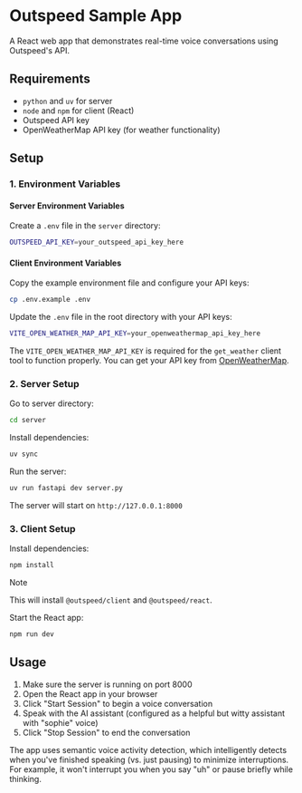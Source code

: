 # Outspeed Sample App

A React web app that demonstrates real-time voice conversations using Outspeed's API.

## Requirements

- `python` and `uv` for server
- `node` and `npm` for client (React)
- Outspeed API key
- OpenWeatherMap API key (for weather functionality)

## Setup

### 1. Environment Variables

#### Server Environment Variables

Create a `.env` file in the `server` directory:

```bash
OUTSPEED_API_KEY=your_outspeed_api_key_here
```

#### Client Environment Variables

Copy the example environment file and configure your API keys:

```bash
cp .env.example .env
```

Update the `.env` file in the root directory with your API keys:

```bash
VITE_OPEN_WEATHER_MAP_API_KEY=your_openweathermap_api_key_here
```

The `VITE_OPEN_WEATHER_MAP_API_KEY` is required for the `get_weather` client tool to function properly. You can get your API key from [OpenWeatherMap](https://openweathermap.org/api).

### 2. Server Setup

Go to server directory:

```bash
cd server
```

Install dependencies:

```bash
uv sync
```

Run the server:

```bash
uv run fastapi dev server.py
```

The server will start on `http://127.0.0.1:8000`

### 3. Client Setup

Install dependencies:

```bash
npm install
```

> [!NOTE]
> This will install `@outspeed/client` and `@outspeed/react`.

Start the React app:

```bash
npm run dev
```

## Usage

1. Make sure the server is running on port 8000
2. Open the React app in your browser
3. Click "Start Session" to begin a voice conversation
4. Speak with the AI assistant (configured as a helpful but witty assistant with "sophie" voice)
5. Click "Stop Session" to end the conversation

The app uses semantic voice activity detection, which intelligently detects when you've finished speaking (vs. just pausing) to minimize interruptions. For example, it won't interrupt you when you say "uh" or pause briefly while thinking.
